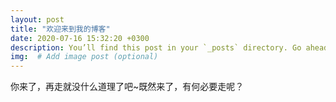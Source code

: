 ```yaml
---
layout: post
title: "欢迎来到我的博客"
date: 2020-07-16 15:32:20 +0300
description: You’ll find this post in your `_posts` directory. Go ahead and edit it and re-build the site to see your changes. # Add post description (optional)
img:  # Add image post (optional)
---
```

你来了，再走就没什么道理了吧~既然来了，有何必要走呢？
